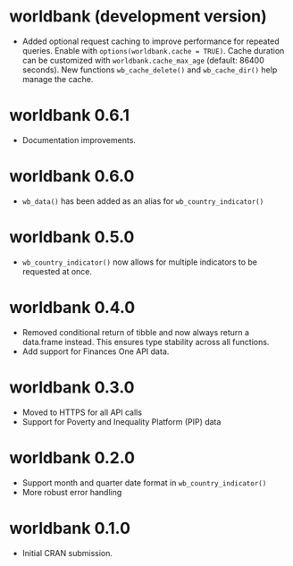 # worldbank (development version)

* Added optional request caching to improve performance for repeated queries.
  Enable with `options(worldbank.cache = TRUE)`. Cache duration can be customized
  with `worldbank.cache_max_age` (default: 86400 seconds). New functions
  `wb_cache_delete()` and `wb_cache_dir()` help manage the cache.

# worldbank 0.6.1

* Documentation improvements.

# worldbank 0.6.0

* `wb_data()` has been added as an alias for `wb_country_indicator()`

# worldbank 0.5.0

* `wb_country_indicator()` now allows for multiple indicators to be
  requested at once.

# worldbank 0.4.0

* Removed conditional return of tibble and now always return a
  data.frame instead. This ensures type stability across all functions.
* Add support for Finances One API data.

# worldbank 0.3.0

- Moved to HTTPS for all API calls
- Support for Poverty and Inequality Platform (PIP) data

# worldbank 0.2.0

- Support month and quarter date format in `wb_country_indicator()`
- More robust error handling

# worldbank 0.1.0

- Initial CRAN submission.
